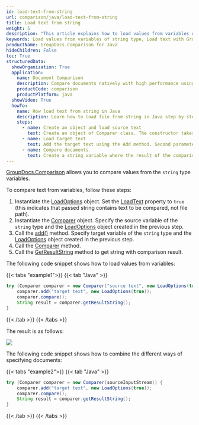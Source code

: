 ```yaml
---
id: load-text-from-string
url: comparison/java/load-text-from-string
title: Load text from string
weight: 5
description: "This article explains how to load values from variables of string type when using GroupDocs.Comparison for Java."
keywords: Load values from variables of string type, Load text with GroupDocs.Comparison
productName: GroupDocs.Comparison for Java
hideChildren: False
toc: True
structuredData:
  showOrganization: True
  application:
    name: Document Comparison
    description: Compare documents natively with high performance using Java language and GroupDocs.Comparison for Java
    productCode: comparison
    productPlatform: java
  showVideo: True
  howTo:
    name: How load text from string in Java
    description: Learn how to load file from string in Java step by step
    steps:
      - name: Create an object and load source text
        text: Create an object of Comparer class. The constructor takes the source text by first parameter and a LoadOption object with LoadText parameter.
      - name: Load target text
        text: Add the target text using the Add method. Second parameter is a LoadOption object that contains LoadText = true.
      - name: Compare documents
        text: Create a string variable where the result of the comparison will be placed.
---
```


[GroupDocs.Comparison](https://products.groupdocs.com/comparison/java) allows you to compare values from the `string` type variables.

To compare text from variables, follow these steps:

1.  Instantiate the [LoadOptions](https://reference.groupdocs.com/comparison/java/com.groupdocs.comparison.options.load/loadoptions) object. Set the [LoadText](https://reference.groupdocs.com/comparison/java/groupdocs.comparison.options/loadoptions/properties/loadtext) property to `true` (this indicates that passed string contains text to be compared, not file path).
2.  Instantiate the [Comparer](https://reference.groupdocs.com/comparison/java/com.groupdocs.comparison/comparer) object. Specify the source variable of the `string` type and the [LoadOptions](https://reference.groupdocs.com/comparison/java/com.groupdocs.comparison.options.load/loadoptions) object created in the previous step.
3.  Call the [add()](https://reference.groupdocs.com/comparison/java/com.groupdocs.comparison/comparer/#add-java.lang.String-) method. Specify target variable of the `string` type and the [LoadOptions](https://reference.groupdocs.com/comparison/java/com.groupdocs.comparison.options.load/loadoptions) object created in the previous step.
4.  Call the [Comparer](https://reference.groupdocs.com/comparison/java/com.groupdocs.comparison/comparer) method.
5.  Call the [GetResultString](https://reference.groupdocs.com/comparison/java/groupdocs.comparison/comparer/methods/getresultstring) method to get string with comparison result.

The following code snippet shows how to load values from variables:

{{< tabs "example1">}}
{{< tab "Java" >}}
```java
try (Comparer comparer = new Comparer("source text", new LoadOptions(true))) {
    comparer.add("target text", new LoadOptions(true));
    comparer.compare();
    String result = comparer.getResultString();
}
```
{{< /tab >}}
{{< /tabs >}}

The result is as follows:

![](/comparison/java/images/load-text-from-string.png)

The following code snippet shows how to combine the different ways of specifying documents:

{{< tabs "example2">}}
{{< tab "Java" >}}
```java
try (Comparer comparer = new Comparer(sourceInputStream)) {
    comparer.add("target text", new LoadOptions(true));
    comparer.compare();
    String result = comparer.getResultString();
}
```
{{< /tab >}}
{{< /tabs >}}